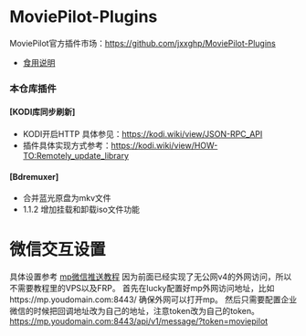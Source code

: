 # MoviePilot-Plugins
MoviePilot官方插件市场：https://github.com/jxxghp/MoviePilot-Plugins
- [食用说明](MP-readme.md)

### 本仓库插件

#### [KODI库同步刷新]
- KODI开启HTTP 具体参见：https://kodi.wiki/view/JSON-RPC_API
- 插件具体实现方式参考：https://kodi.wiki/view/HOW-TO:Remotely_update_library
#### [Bdremuxer]
- 合并蓝光原盘为mkv文件
- 1.1.2 增加挂载和卸载iso文件功能
####  

# 微信交互设置
具体设置参考 
[mp微信推送教程](https://github.com/hjfzzm/md_files/blob/main/Movie-Pilot%E9%83%A8%E7%BD%B2%E4%B8%8E%E5%BE%AE%E4%BF%A1%E6%8E%A8%E9%80%81%E6%95%99%E7%A8%8B.md "mp微信推送教程")
因为前面已经实现了无公网v4的外网访问，所以不需要教程里的VPS以及FRP。
首先在lucky配置好mp外网访问地址，比如https://mp.youdomain.com:8443/
确保外网可以打开mp。
然后只需要配置企业微信的时候把回调地址改为自己的地址，注意token改为自己的token。
https://mp.youdomain.com:8443/api/v1/message/?token=moviepilot
